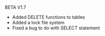 BETA V1.7

- Added DELETE functions to tables
- Added a lock file system
- Fixed a bug to do with SELECT statement

